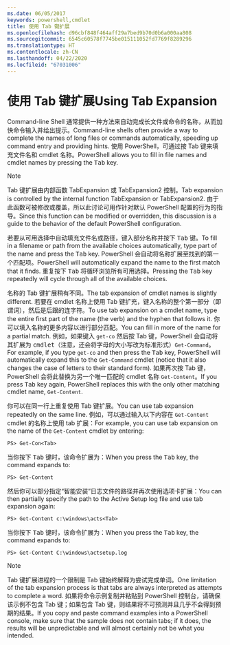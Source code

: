 ```yaml
---
ms.date: 06/05/2017
keywords: powershell,cmdlet
title: 使用 Tab 键扩展
ms.openlocfilehash: d96cbf848f464aff29a7bed9b70d0b6a000aa808
ms.sourcegitcommit: 6545c60578f7745be015111052fd7769f8289296
ms.translationtype: HT
ms.contentlocale: zh-CN
ms.lasthandoff: 04/22/2020
ms.locfileid: "67031006"
---
```

# <a name="using-tab-expansion"></a><span data-ttu-id="a83cd-103">使用 Tab 键扩展</span><span class="sxs-lookup"><span data-stu-id="a83cd-103">Using Tab Expansion</span></span>

<span data-ttu-id="a83cd-104">Command-line Shell 通常提供一种方法来自动完成长文件或命令的名称，从而加快命令输入并给出提示。</span><span class="sxs-lookup"><span data-stu-id="a83cd-104">Command-line shells often provide a way to complete the names of long files or commands automatically, speeding up command entry and providing hints.</span></span> <span data-ttu-id="a83cd-105">使用 PowerShell，可通过按 Tab 键来填充文件名和 cmdlet 名称<kbd></kbd>。</span><span class="sxs-lookup"><span data-stu-id="a83cd-105">PowerShell allows you to fill in file names and cmdlet names by pressing the <kbd>Tab</kbd> key.</span></span>

> [!NOTE]
> <span data-ttu-id="a83cd-106">Tab 键扩展由内部函数 TabExpansion 或 TabExpansion2 控制。</span><span class="sxs-lookup"><span data-stu-id="a83cd-106">Tab expansion is controlled by the internal function TabExpansion or TabExpansion2.</span></span> <span data-ttu-id="a83cd-107">由于此函数可被修改或覆盖，所以此讨论可用作针对默认 PowerShell 配置的行为的指导。</span><span class="sxs-lookup"><span data-stu-id="a83cd-107">Since this function can be modified or overridden, this discussion is a guide to the behavior of the default PowerShell configuration.</span></span>

<span data-ttu-id="a83cd-108">若要从可用选择中自动填充文件名或路径，键入部分名称并按下 <kbd>Tab</kbd> 键。</span><span class="sxs-lookup"><span data-stu-id="a83cd-108">To fill in a filename or path from the available choices automatically, type part of the name and press the <kbd>Tab</kbd> key.</span></span> <span data-ttu-id="a83cd-109">PowerShell 会自动将名称扩展至找到的第一个匹配项。</span><span class="sxs-lookup"><span data-stu-id="a83cd-109">PowerShell will automatically expand the name to the first match that it finds.</span></span> <span data-ttu-id="a83cd-110">重复按下 <kbd>Tab</kbd> 将循环浏览所有可用选择。</span><span class="sxs-lookup"><span data-stu-id="a83cd-110">Pressing the <kbd>Tab</kbd> key repeatedly will cycle through all of the available choices.</span></span>

<span data-ttu-id="a83cd-111">名称的 Tab 键扩展稍有不同。</span><span class="sxs-lookup"><span data-stu-id="a83cd-111">The tab expansion of cmdlet names is slightly different.</span></span> <span data-ttu-id="a83cd-112">若要在 cmdlet 名称上使用 Tab 键扩充，键入名称的整个第一部分（即谓词），然后是后跟的连字符。</span><span class="sxs-lookup"><span data-stu-id="a83cd-112">To use tab expansion on a cmdlet name, type the entire first part of the name (the verb) and the hyphen that follows it.</span></span> <span data-ttu-id="a83cd-113">你可以填入名称的更多内容以进行部分匹配。</span><span class="sxs-lookup"><span data-stu-id="a83cd-113">You can fill in more of the name for a partial match.</span></span> <span data-ttu-id="a83cd-114">例如，如果键入 `get-co` 然后按 Tab 键，PowerShell 会自动将其扩展为 <kbd> cmdlet（注意，还会将字母的大小写改为标准形式）</kbd>`Get-Command`。</span><span class="sxs-lookup"><span data-stu-id="a83cd-114">For example, if you type `get-co` and then press the <kbd>Tab</kbd> key, PowerShell will automatically expand this to the `Get-Command` cmdlet (notice that it also changes the case of letters to their standard form).</span></span> <span data-ttu-id="a83cd-115">如果再次按 Tab 键，PowerShell 会将此替换为另一个唯一匹配的 cmdlet 名称 <kbd></kbd>`Get-Content`。</span><span class="sxs-lookup"><span data-stu-id="a83cd-115">If you press <kbd>Tab</kbd> key again, PowerShell replaces this with the only other matching cmdlet name, `Get-Content`.</span></span>

<span data-ttu-id="a83cd-116">你可以在同一行上重复使用 Tab 键扩展。</span><span class="sxs-lookup"><span data-stu-id="a83cd-116">You can use tab expansion repeatedly on the same line.</span></span> <span data-ttu-id="a83cd-117">例如，可以通过输入以下内容在 `Get-Content` cmdlet 的名称上使用 tab 扩展：</span><span class="sxs-lookup"><span data-stu-id="a83cd-117">For example, you can use tab expansion on the name of the `Get-Content` cmdlet by entering:</span></span>

```
PS> Get-Con<Tab>
```

<span data-ttu-id="a83cd-118">当你按下 <kbd>Tab</kbd> 键时，该命令扩展为：</span><span class="sxs-lookup"><span data-stu-id="a83cd-118">When you press the <kbd>Tab</kbd> key, the command expands to:</span></span>

```
PS> Get-Content
```

<span data-ttu-id="a83cd-119">然后你可以部分指定“智能安装”日志文件的路径并再次使用选项卡扩展：</span><span class="sxs-lookup"><span data-stu-id="a83cd-119">You can then partially specify the path to the Active Setup log file and use tab expansion again:</span></span>

```
PS> Get-Content c:\windows\acts<Tab>
```

<span data-ttu-id="a83cd-120">当你按下 <kbd>Tab</kbd> 键时，该命令扩展为：</span><span class="sxs-lookup"><span data-stu-id="a83cd-120">When you press the <kbd>Tab</kbd> key, the command expands to:</span></span>

```
PS> Get-Content C:\windows\actsetup.log
```

> [!NOTE]
> <span data-ttu-id="a83cd-121">Tab 键扩展进程的一个限制是 Tab 键始终解释为尝试完成单词。</span><span class="sxs-lookup"><span data-stu-id="a83cd-121">One limitation of the tab expansion process is that tabs are always interpreted as attempts to complete a word.</span></span> <span data-ttu-id="a83cd-122">如果将命令示例复制并粘贴到 PowerShell 控制台，请确保该示例不包含 Tab 键；如果包含 Tab 键，则结果将不可预测并且几乎不会得到预期的结果。</span><span class="sxs-lookup"><span data-stu-id="a83cd-122">If you copy and paste command examples into a PowerShell console, make sure that the sample does not contain tabs; if it does, the results will be unpredictable and will almost certainly not be what you intended.</span></span>
